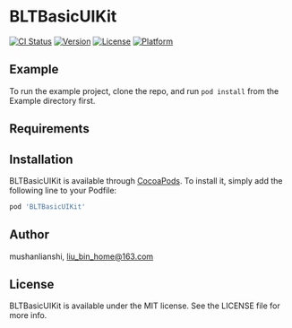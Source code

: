 # BLTBasicUIKit

[![CI Status](https://img.shields.io/travis/mushanlianshi/BLTBasicUIKit.svg?style=flat)](https://travis-ci.org/mushanlianshi/BLTBasicUIKit)
[![Version](https://img.shields.io/cocoapods/v/BLTBasicUIKit.svg?style=flat)](https://cocoapods.org/pods/BLTBasicUIKit)
[![License](https://img.shields.io/cocoapods/l/BLTBasicUIKit.svg?style=flat)](https://cocoapods.org/pods/BLTBasicUIKit)
[![Platform](https://img.shields.io/cocoapods/p/BLTBasicUIKit.svg?style=flat)](https://cocoapods.org/pods/BLTBasicUIKit)

## Example

To run the example project, clone the repo, and run `pod install` from the Example directory first.

## Requirements

## Installation

BLTBasicUIKit is available through [CocoaPods](https://cocoapods.org). To install
it, simply add the following line to your Podfile:

```ruby
pod 'BLTBasicUIKit'
```

## Author

mushanlianshi, liu_bin_home@163.com

## License

BLTBasicUIKit is available under the MIT license. See the LICENSE file for more info.
